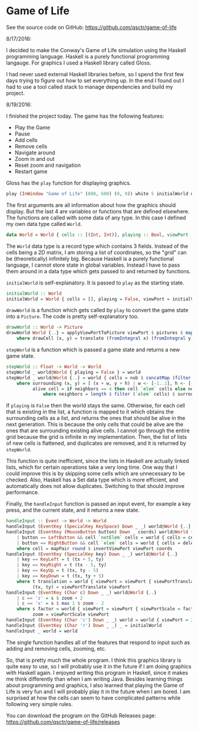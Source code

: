 # Game of Life

See the source code on GitHub: https://github.com/qsctr/game-of-life

8/17/2016:

I decided to make the Conway's Game of Life simulation using the Haskell programming language. Haskell is a purely functional programming langauge. For graphics I used a Haskell library called Gloss.

I had never used external Haskell libraries before, so I spend the first few days trying to figure out how to set everything up. In the end I found out I had to use a tool called stack to manage dependencies and build my project.

8/19/2016:

I finished the project today. The game has the following features:

- Play the Game
- Pause
- Add cells
- Remove cells
- Navigate around
- Zoom in and out
- Reset zoom and navigation
- Restart game

Gloss has the `play` function for displaying graphics.

```haskell
play (InWindow "Game of Life" (800, 600) (0, 0)) white 5 initialWorld drawWorld handleInput stepWorld
```

The first arguments are all information about how the graphics should display. But the last 4 are variables or functions that are defined elsewhere. The functions are called with some data of any type. In this case I defined my own data type called `World`.

```haskell
data World = World { cells :: [(Int, Int)], playing :: Bool, viewPort :: ViewPort }
```

The `World` data type is a record type which contains 3 fields. Instead of the cells being a 2D matrix, I am storing a list of coordinates, so the "grid" can be (theoretically) infinitely big. Because Haskell is a purely functional language, I cannot store state in global variables. Instead I have to pass them around in a data type which gets passed to and returned by functions.

`initialWorld` is self-explanatory. It is passed to `play` as the starting state.

```haskell
initialWorld :: World
initialWorld = World { cells = [], playing = False, viewPort = initialViewPort }
```

`drawWorld` is a function which gets called by `play` to convert the game state into a `Picture`. The code is pretty self-explanatory too.

```haskell
drawWorld :: World -> Picture
drawWorld World {..} = applyViewPortToPicture viewPort $ pictures $ map drawCell cells
    where drawCell (x, y) = translate (fromIntegral x) (fromIntegral y) $ rectangleSolid 1 1
```

`stepWorld` is a function which is passed a game state and returns a new game state.

```haskell
stepWorld :: Float -> World -> World
stepWorld _ world@World { playing = False } = world
stepWorld _ world@World {..} = world { cells = nub $ concatMap (filter alive . surrounding) cells }
    where surrounding (x, y) = [ (x + w, y + h) | w <- [-1..1], h <- [-1..1] ]
          alive cell = if neighbors == 4 then cell `elem` cells else neighbors == 3
              where neighbors = length $ filter (`elem` cells) $ surrounding cell
```

If `playing` is `False` then the world stays the same. Otherwise, for each cell that is existing in the list, a function is mapped to it which obtains the surrounding cells as a list, and returns the ones that should be alive in the next generation. This is because the only cells that could be alive are the ones that are surrounding existing alive cells. I cannot go through the entire grid because the grid is infinite in my implementation. Then, the list of lists of new cells is flattened, and duplicates are removed, and it is returned by `stepWorld`.

This function is quite inefficient, since the lists in Haskell are actually linked lists, which for certain operations take a very long time. One way that I could improve this is by skipping some cells which are unnecessary to be checked. Also, Haskell has a Set data type which is more efficient, and automatically does not allow duplicates. Switching to that should improve performance.

Finally, the `handleInput` function is passed an input event, for example a key press, and the current state, and it returns a new state.

```haskell
handleInput :: Event -> World -> World
handleInput (EventKey (SpecialKey KeySpace) Down _ _) world@World {..} = world { playing = not playing }
handleInput (EventKey (MouseButton button) Down _ coords) world@World {..}
    | button == LeftButton && cell `notElem` cells = world { cells = cell : cells }
    | button == RightButton && cell `elem` cells = world { cells = delete cell cells }
    where cell = mapPair round $ invertViewPort viewPort coords
handleInput (EventKey (SpecialKey key) Down _ _) world@World {..}
    | key == KeyLeft = t (tx + 5, ty)
    | key == KeyRight = t (tx - 5, ty)
    | key == KeyUp = t (tx, ty - 5)
    | key == KeyDown = t (tx, ty + 5)
    where t translation = world { viewPort = viewPort { viewPortTranslate = translation } }
          (tx, ty) = viewPortTranslate viewPort
handleInput (EventKey (Char c) Down _ _) world@World {..}
    | c == 'z' = s $ zoom + 2
    | c == 'x' = s $ max 1 $ zoom - 2
    where s factor = world { viewPort = viewPort { viewPortScale = factor } }
          zoom = viewPortScale viewPort
handleInput (EventKey (Char 'c') Down _ _) world = world { viewPort = initialViewPort }
handleInput (EventKey (Char 'r') Down _ _) _ = initialWorld
handleInput _ world = world
```

The single function handles all of the features that respond to input such as adding and removing cells, zooming, etc.

So, that is pretty much the whole program. I think this graphics library is quite easy to use, so I will probably use it in the future if I am doing graphics with Haskell again. I enjoyed writing this program in Haskell, since it makes me think differently than when I am writing Java. Besides learning things about programming and graphics, I also learned that playing the Game of Life is very fun and I will probably play it in the future when I am bored. I am surprised at how the cells can seem to have complicated patterns while following very simple rules.

You can download the program on the GitHub Releases page: https://github.com/qsctr/game-of-life/releases